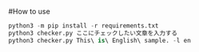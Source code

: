 #How to use

```python
python3 -m pip install -r requirements.txt
python3 checker.py ここにチェックしたい文章を入力する
python3 checker.py This\ is\ English\ sample. -l en
```

